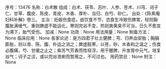 序号：13476
名称：白术散
组成：白术、茯苓、苏叶、人参、苍术、川芎、诃子仁、甘草、腹皮、陈皮、青皮、木香、厚朴、当归、白芍、砂仁。
出处：《陈素庵妇科补解》卷三。
主治：妊娠伤食症。由饮食不节，恣食生冷致伤脾胃，轻则胸腹胀满嗳气，重则脾虚不能运化，寒则完谷不变，热则粪黄臭不可当，日久不愈变为滞下，胎气受伤。
加减：None
功效：None
用法用量：None
制备方法：None
临床应用：None
各家论述：是方四君子壮土健脾；芎、归养血安胎；胸膈膨胀，则以青、陈、腹、朴运之消之；脾虚脏寒，以苍，砂、木香和之温之；伤食必腹痛，芍、甘缓之止之；紫苏气芳香而性轻浮，用于醒脾，升发胃中元气，培复谷气；诃子之涩，或以完谷泄痢而暂用之，不可过也。
用药禁忌：None
附注：None
